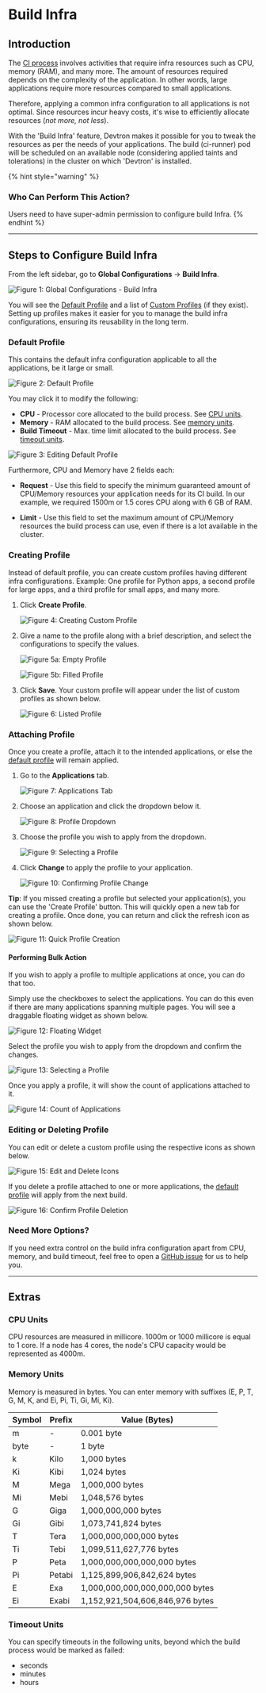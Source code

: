# Build Infra

## Introduction

The [CI process](../creating-application/workflow/ci-pipeline.md) involves activities that require infra resources such as CPU, memory (RAM), and many more. The amount of resources required depends on the complexity of the application. In other words, large applications require more resources compared to small applications.

Therefore, applying a common infra configuration to all applications is not optimal. Since resources incur heavy costs, it's wise to efficiently allocate resources (*not more, not less*). 

With the 'Build Infra' feature, Devtron makes it possible for you to tweak the resources as per the needs of your applications. The build (ci-runner) pod will be scheduled on an available node (considering applied taints and tolerations) in the cluster on which 'Devtron' is installed.

{% hint style="warning" %}
### Who Can Perform This Action?
Users need to have super-admin permission to configure build Infra.
{% endhint %}

---

## Steps to Configure Build Infra

From the left sidebar, go to **Global Configurations** → **Build Infra**. 

![Figure 1: Global Configurations - Build Infra](https://devtron-public-asset.s3.us-east-2.amazonaws.com/images/global-configurations/build-infra/gc-build-infra.jpg)

You will see the [Default Profile](#default-profile) and a list of [Custom Profiles](#custom-profile) (if they exist). Setting up profiles makes it easier for you to manage the build infra configurations, ensuring its reusability in the long term.

### Default Profile

This contains the default infra configuration applicable to all the applications, be it large or small.

![Figure 2: Default Profile](https://devtron-public-asset.s3.us-east-2.amazonaws.com/images/global-configurations/build-infra/default-profile.jpg)

You may click it to modify the following:
* **CPU** - Processor core allocated to the build process. See [CPU units](#cpu-units).
* **Memory** - RAM allocated to the build process. See [memory units](#memory-units).
* **Build Timeout** - Max. time limit allocated to the build process. See [timeout units](#timeout-units).

![Figure 3: Editing Default Profile](https://devtron-public-asset.s3.us-east-2.amazonaws.com/images/global-configurations/build-infra/default-infra-config.jpg)

Furthermore, CPU and Memory have 2 fields each:

* **Request** - Use this field to specify the minimum guaranteed amount of CPU/Memory resources your application needs for its CI build. In our example, we required 1500m or 1.5 cores CPU along with 6 GB of RAM. 

* **Limit** - Use this field to set the maximum amount of CPU/Memory resources the build process can use, even if there is a lot available in the cluster. 


### Creating Profile

Instead of default profile, you can create custom profiles having different infra configurations. Example: One profile for Python apps, a second profile for large apps, and a third profile for small apps, and many more.

1. Click **Create Profile**.

    ![Figure 4: Creating Custom Profile](https://devtron-public-asset.s3.us-east-2.amazonaws.com/images/global-configurations/build-infra/create-new-profile.jpg)

2. Give a name to the profile along with a brief description, and select the configurations to specify the values.

    ![Figure 5a: Empty Profile](https://devtron-public-asset.s3.us-east-2.amazonaws.com/images/global-configurations/build-infra/new-profile-fields.jpg)

    ![Figure 5b: Filled Profile](https://devtron-public-asset.s3.us-east-2.amazonaws.com/images/global-configurations/build-infra/filled-profile-fields.jpg)

3. Click **Save**. Your custom profile will appear under the list of custom profiles as shown below.

    ![Figure 6: Listed Profile](https://devtron-public-asset.s3.us-east-2.amazonaws.com/images/global-configurations/build-infra/new-profile-listed.jpg)

### Attaching Profile

Once you create a profile, attach it to the intended applications, or else the [default profile](#default-profile) will remain applied. 

1. Go to the **Applications** tab.

    ![Figure 7: Applications Tab](https://devtron-public-asset.s3.us-east-2.amazonaws.com/images/global-configurations/build-infra/applications-tab.jpg)

2. Choose an application and click the dropdown below it.

    ![Figure 8: Profile Dropdown](https://devtron-public-asset.s3.us-east-2.amazonaws.com/images/global-configurations/build-infra/profile-dropdown.jpg)

3. Choose the profile you wish to apply from the dropdown.

    ![Figure 9: Selecting a Profile](https://devtron-public-asset.s3.us-east-2.amazonaws.com/images/global-configurations/build-infra/profile-selection.jpg)

4. Click **Change** to apply the profile to your application.

    ![Figure 10: Confirming Profile Change](https://devtron-public-asset.s3.us-east-2.amazonaws.com/images/global-configurations/build-infra/confirm-profile-change.jpg)

**Tip**: If you missed creating a profile but selected your application(s), you can use the 'Create Profile' button. This will quickly open a new tab for creating a profile. Once done, you can return and click the refresh icon as shown below.

![Figure 11: Quick Profile Creation](https://devtron-public-asset.s3.us-east-2.amazonaws.com/images/global-configurations/build-infra/quick-profile-creation.jpg)

#### Performing Bulk Action

If you wish to apply a profile to multiple applications at once, you can do that too.

Simply use the checkboxes to select the applications. You can do this even if there are many applications spanning multiple pages. You will see a draggable floating widget as shown below.

![Figure 12: Floating Widget](https://devtron-public-asset.s3.us-east-2.amazonaws.com/images/global-configurations/build-infra/floating-widget.jpg)

Select the profile you wish to apply from the dropdown and confirm the changes.

![Figure 13: Selecting a Profile](https://devtron-public-asset.s3.us-east-2.amazonaws.com/images/global-configurations/build-infra/profile-selection-bulk.jpg)

Once you apply a profile, it will show the count of applications attached to it.

![Figure 14: Count of Applications](https://devtron-public-asset.s3.us-east-2.amazonaws.com/images/global-configurations/build-infra/profile-applicable-count.jpg)


### Editing or Deleting Profile

You can edit or delete a custom profile using the respective icons as shown below.

![Figure 15: Edit and Delete Icons](https://devtron-public-asset.s3.us-east-2.amazonaws.com/images/global-configurations/build-infra/edit-delete-icons-v2.jpg)

If you delete a profile attached to one or more applications, the [default profile](#default-profile) will apply from the next build.

![Figure 16: Confirm Profile Deletion](https://devtron-public-asset.s3.us-east-2.amazonaws.com/images/global-configurations/build-infra/delete-dialog.jpg)


### Need More Options?

If you need extra control on the build infra configuration apart from CPU, memory, and build timeout, feel free to open a [GitHub issue](https://github.com/devtron-labs/devtron/issues) for us to help you.

---

## Extras

### CPU Units

CPU resources are measured in millicore. 1000m or 1000 millicore is equal to 1 core. If a node has 4 cores, the node's CPU capacity would be represented as 4000m.

### Memory Units

Memory is measured in bytes. You can enter memory with suffixes (E, P, T, G, M, K, and Ei, Pi, Ti, Gi, Mi, Ki).

| Symbol | Prefix | Value (Bytes)                   |
| ------ | ------ | ------------------------------- |
| m      | -      | 0.001 byte                      |
| byte   | -      | 1 byte                          |
| k      | Kilo   | 1,000 bytes                     |
| Ki     | Kibi   | 1,024 bytes                     |
| M      | Mega   | 1,000,000 bytes                 |
| Mi     | Mebi   | 1,048,576 bytes                 |
| G      | Giga   | 1,000,000,000 bytes             |
| Gi     | Gibi   | 1,073,741,824 bytes             |
| T      | Tera   | 1,000,000,000,000 bytes         |
| Ti     | Tebi   | 1,099,511,627,776 bytes         |
| P      | Peta   | 1,000,000,000,000,000 bytes     |
| Pi     | Petabi | 1,125,899,906,842,624 bytes     |
| E      | Exa    | 1,000,000,000,000,000,000 bytes |
| Ei     | Exabi  | 1,152,921,504,606,846,976 bytes |

### Timeout Units

You can specify timeouts in the following units, beyond which the build process would be marked as failed:

* seconds
* minutes
* hours


